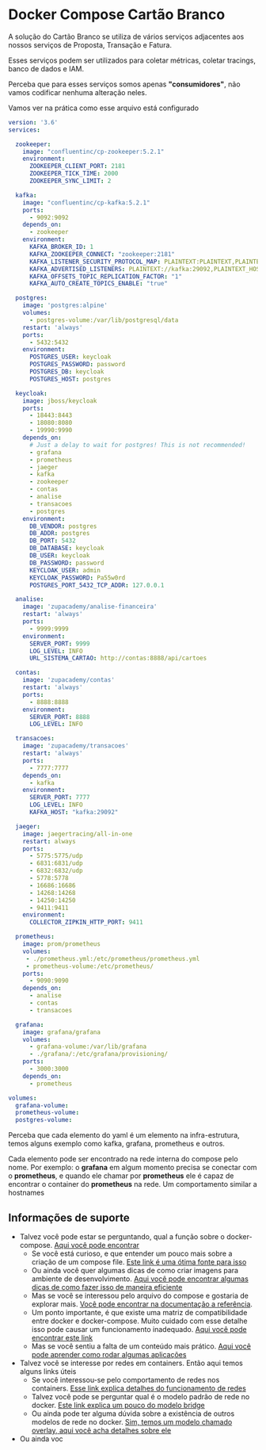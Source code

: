 # Docker Compose Cartão Branco

A solução do Cartão Branco se utiliza de vários serviços adjacentes aos nossos serviços de Proposta,
Transação e Fatura.

Esses serviços podem ser utilizados para coletar métricas, coletar tracings, banco de dados e 
IAM. 

Perceba que para esses serviços somos apenas **"consumidores"**, não vamos codificar nenhuma alteração neles.

Vamos ver na prática como esse arquivo está configurado

```yaml
version: '3.6'
services:

  zookeeper:
    image: "confluentinc/cp-zookeeper:5.2.1"
    environment:
      ZOOKEEPER_CLIENT_PORT: 2181
      ZOOKEEPER_TICK_TIME: 2000
      ZOOKEEPER_SYNC_LIMIT: 2

  kafka:
    image: "confluentinc/cp-kafka:5.2.1"
    ports:
      - 9092:9092
    depends_on:
      - zookeeper
    environment:
      KAFKA_BROKER_ID: 1
      KAFKA_ZOOKEEPER_CONNECT: "zookeeper:2181"
      KAFKA_LISTENER_SECURITY_PROTOCOL_MAP: PLAINTEXT:PLAINTEXT,PLAINTEXT_HOST:PLAINTEXT
      KAFKA_ADVERTISED_LISTENERS: PLAINTEXT://kafka:29092,PLAINTEXT_HOST://localhost:9092
      KAFKA_OFFSETS_TOPIC_REPLICATION_FACTOR: "1"
      KAFKA_AUTO_CREATE_TOPICS_ENABLE: "true"

  postgres:
    image: 'postgres:alpine'
    volumes:
      - postgres-volume:/var/lib/postgresql/data
    restart: 'always'
    ports:
      - 5432:5432
    environment:
      POSTGRES_USER: keycloak
      POSTGRES_PASSWORD: password
      POSTGRES_DB: keycloak
      POSTGRES_HOST: postgres

  keycloak:
    image: jboss/keycloak
    ports:
      - 18443:8443
      - 18080:8080
      - 19990:9990
    depends_on:
      # Just a delay to wait for postgres! This is not recommended!
      - grafana
      - prometheus
      - jaeger
      - kafka
      - zookeeper
      - contas
      - analise
      - transacoes
      - postgres
    environment:
      DB_VENDOR: postgres
      DB_ADDR: postgres
      DB_PORT: 5432
      DB_DATABASE: keycloak
      DB_USER: keycloak
      DB_PASSWORD: password
      KEYCLOAK_USER: admin
      KEYCLOAK_PASSWORD: Pa55w0rd
      POSTGRES_PORT_5432_TCP_ADDR: 127.0.0.1

  analise:
    image: 'zupacademy/analise-financeira'
    restart: 'always'
    ports:
      - 9999:9999
    environment:
      SERVER_PORT: 9999
      LOG_LEVEL: INFO
      URL_SISTEMA_CARTAO: http://contas:8888/api/cartoes

  contas:
    image: 'zupacademy/contas'
    restart: 'always'
    ports:
      - 8888:8888
    environment:
      SERVER_PORT: 8888
      LOG_LEVEL: INFO

  transacoes:
    image: 'zupacademy/transacoes'
    restart: 'always'
    ports:
      - 7777:7777
    depends_on:
      - kafka
    environment:
      SERVER_PORT: 7777
      LOG_LEVEL: INFO
      KAFKA_HOST: "kafka:29092"

  jaeger:
    image: jaegertracing/all-in-one
    restart: always
    ports:
      - 5775:5775/udp
      - 6831:6831/udp
      - 6832:6832/udp
      - 5778:5778
      - 16686:16686
      - 14268:14268
      - 14250:14250
      - 9411:9411
    environment:
      COLLECTOR_ZIPKIN_HTTP_PORT: 9411

  prometheus:
    image: prom/prometheus
    volumes:
     - ./prometheus.yml:/etc/prometheus/prometheus.yml
     - prometheus-volume:/etc/prometheus/
    ports:
      - 9090:9090
    depends_on:
      - analise
      - contas
      - transacoes

  grafana:
    image: grafana/grafana
    volumes:
      - grafana-volume:/var/lib/grafana
      - ./grafana/:/etc/grafana/provisioning/
    ports:
      - 3000:3000
    depends_on:
      - prometheus

volumes:
  grafana-volume:
  prometheus-volume:
  postgres-volume:
```

Perceba que cada elemento do yaml é um elemento na infra-estrutura, temos alguns exemplo como kafka,
grafana, prometheus e outros.

Cada elemento pode ser encontrado na rede interna do compose pelo nome. Por exemplo: o **grafana** em algum 
momento precisa se conectar com o **prometheus**, e quando ele chamar por **prometheus** ele é capaz 
de encontrar o container do **prometheus** na rede. Um comportamento similar a hostnames 

## Informações de suporte

* Talvez você pode estar se perguntando, qual a função sobre o docker-compose. [Aqui você pode encontrar](https://docs.docker.com/compose/)
  * Se você está curioso, e que entender um pouco mais sobre a criação de um compose file. [Este link é uma ótima fonte para isso](https://docs.docker.com/compose/gettingstarted/)
  * Ou ainda você quer algumas dicas de como criar imagens para ambiente de desenvolvimento. [Aqui você pode encontrar
  algumas dicas de como fazer isso de maneira eficiente](https://docs.docker.com/develop/dev-best-practices/)
  * Mas se você se interessou pelo arquivo do compose e gostaria de explorar mais. [Você pode encontrar na documentação
  a referência](https://docs.docker.com/compose/compose-file/).
  * Um ponto importante, é que existe uma matriz de compatibilidade entre docker e docker-compose. Muito cuidado com
  esse detalhe isso pode causar um funcionamento inadequado. [Aqui você pode encontrar este link](https://docs.docker.com/compose/compose-file/compose-versioning/)
  * Mas se você sentiu a falta de um conteúdo mais prático. [Aqui você pode aprender como rodar algumas aplicações](https://www.alura.com.br/artigos/compondo-uma-aplicacao-com-o-docker-compose)
* Talvez você se interesse por redes em containers. Então aqui temos alguns links úteis  
    * Se você interessou-se pelo comportamento de redes nos containers. [Esse link explica
    detalhes do funcionamento de redes](https://docs.docker.com/config/containers/container-networking/)
    * Talvez você pode se perguntar qual é o modelo padrão de rede no docker. [Este link explica um pouco do modelo bridge](https://docs.docker.com/network/bridge/)    
    * Ou ainda pode ter alguma dúvida sobre a existência de outros modelos de rede no docker. [Sim, temos um modelo chamado overlay, aqui você acha detalhes sobre ele](https://docs.docker.com/network/overlay/) 
* Ou ainda voc    
    